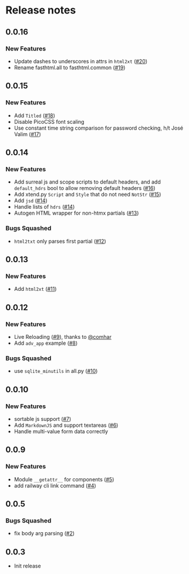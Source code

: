 # Release notes

<!-- do not remove -->

## 0.0.16

### New Features

- Update dashes to underscores in attrs in `html2xt` ([#20](https://github.com/AnswerDotAI/fasthtml/issues/20))
- Rename fasthtml.all to fasthtml.common ([#19](https://github.com/AnswerDotAI/fasthtml/issues/19))


## 0.0.15

### New Features

- Add `Titled` ([#18](https://github.com/AnswerDotAI/fasthtml/issues/18))
- Disable PicoCSS font scaling
- Use constant time string comparison for password checking, h/t José Valim ([#17](https://github.com/AnswerDotAI/fasthtml/issues/17))


## 0.0.14

### New Features

- Add surreal js and scope scripts to default headers, and add `default_hdrs` bool to allow removing default headers ([#16](https://github.com/AnswerDotAI/fasthtml/issues/16))
- Add xtend.py `Script` and `Style` that do not need `NotStr` ([#15](https://github.com/AnswerDotAI/fasthtml/issues/15))
- Add `jsd` ([#14](https://github.com/AnswerDotAI/fasthtml/issues/14))
- Handle lists of `hdrs` ([#14](https://github.com/AnswerDotAI/fasthtml/issues/14))
- Autogen HTML wrapper for non-htmx partials ([#13](https://github.com/AnswerDotAI/fasthtml/issues/13))

### Bugs Squashed

- `html2txt` only parses first partial ([#12](https://github.com/AnswerDotAI/fasthtml/issues/12))


## 0.0.13

### New Features

- Add `html2xt` ([#11](https://github.com/AnswerDotAI/fasthtml/issues/11))


## 0.0.12

### New Features

- Live Reloading ([#9](https://github.com/AnswerDotAI/fasthtml/pull/9)), thanks to [@comhar](https://github.com/comhar)
- Add `adv_app` example ([#8](https://github.com/AnswerDotAI/fasthtml/issues/8))

### Bugs Squashed

- use `sqlite_minutils` in all.py ([#10](https://github.com/AnswerDotAI/fasthtml/issues/10))


## 0.0.10

### New Features

- sortable js support ([#7](https://github.com/AnswerDotAI/fasthtml/issues/7))
- Add `MarkdownJS` and support textareas ([#6](https://github.com/AnswerDotAI/fasthtml/issues/6))
- Handle multi-value form data correctly


## 0.0.9

### New Features

- Module `__getattr__` for components ([#5](https://github.com/AnswerDotAI/fasthtml/issues/5))
- add railway cli link command ([#4](https://github.com/AnswerDotAI/fasthtml/issues/4))


## 0.0.5

### Bugs Squashed

- fix body arg parsing ([#2](https://github.com/AnswerDotAI/fasthtml/issues/2))


## 0.0.3

- Init release

